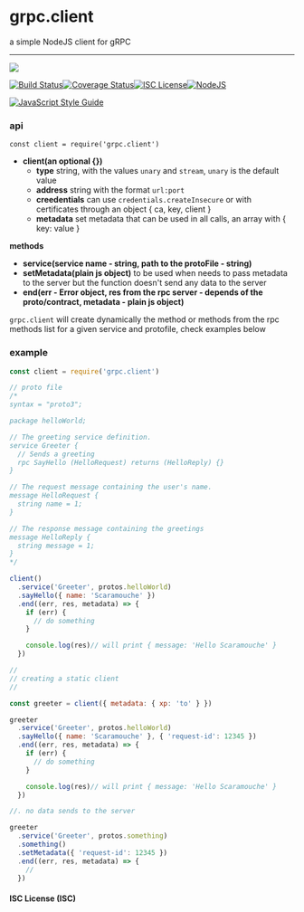 # grpc.client

a simple NodeJS client for gRPC


----
<a href="https://nodei.co/npm/grpc.client/"><img src="https://nodei.co/npm/grpc.client.png?downloads=true"></a>

[![Build Status](https://travis-ci.org/joaquimserafim/grpc.client.svg?branch=master)](https://travis-ci.org/joaquimserafim/grpc.client)[![Coverage Status](https://coveralls.io/repos/github/joaquimserafim/grpc.client/badge.svg)](https://coveralls.io/github/joaquimserafim/grpc.client)[![ISC License](https://img.shields.io/badge/license-ISC-blue.svg?style=flat-square)](https://github.com/joaquimserafim/grpc.client/blob/master/LICENSE)[![NodeJS](https://img.shields.io/badge/node-6.x.x-brightgreen.svg?style=flat-square)](https://github.com/joaquimserafim/grpc.client/blob/master/package.json#L46)

[![JavaScript Style Guide](https://cdn.rawgit.com/feross/standard/master/badge.svg)](https://github.com/feross/standard)


### api
`const client = require('grpc.client')`

* **client(an optional {})**
  - **type** string, with the values `unary` and `stream`, `unary` is the default value
  - **address** string with the format `url:port`
  - **creedentials** can use `credentials.createInsecure` or with certificates through an object { ca, key, client }
  - **metadata** set metadata that can be used in all calls, an array with { key: value }

**methods**
  * **service(service name - string, path to the protoFile - string)**
  * **setMetadata(plain js object)** to be used when needs to pass metadata to the server but the function doesn't send any data to the server
  * **end(err - Error object, res from the rpc server - depends of the proto/contract, metadata - plain js object)**

`grpc.client` will create dynamically the method or methods from the rpc methods list for a given service and protofile, check examples below

### example


```js
const client = require('grpc.client')

// proto file
/*
syntax = "proto3";

package helloWorld;

// The greeting service definition.
service Greeter {
  // Sends a greeting
  rpc SayHello (HelloRequest) returns (HelloReply) {}
}

// The request message containing the user's name.
message HelloRequest {
  string name = 1;
}

// The response message containing the greetings
message HelloReply {
  string message = 1;
}
*/

client()
  .service('Greeter', protos.helloWorld)
  .sayHello({ name: 'Scaramouche' })
  .end((err, res, metadata) => {
    if (err) {
      // do something
    }

    console.log(res)// will print { message: 'Hello Scaramouche' }
  })

//
// creating a static client
//

const greeter = client({ metadata: { xp: 'to' } })

greeter
  .service('Greeter', protos.helloWorld)
  .sayHello({ name: 'Scaramouche' }, { 'request-id': 12345 })
  .end((err, res, metadata) => {
    if (err) {
      // do something
    }

    console.log(res)// will print { message: 'Hello Scaramouche' }
  })

//. no data sends to the server

greeter
  .service('Greeter', protos.something)
  .something()
  .setMetadata({ 'request-id': 12345 })
  .end((err, res, metadata) => {
    //
  })

```


#### ISC License (ISC)
